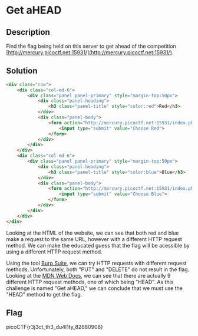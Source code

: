 # Get aHEAD

## Description

Find the flag being held on this server to get ahead of the competition [http://mercury.picoctf.net:15931/](http://mercury.picoctf.net:15931/).

## Solution

```html
<div class="row">
    <div class="col-md-6">
        <div class="panel panel-primary" style="margin-top:50px">
            <div class="panel-heading">
                <h3 class="panel-title" style="color:red">Red</h3>
            </div>
            <div class="panel-body">
                <form action="http://mercury.picoctf.net:15931/index.php" method="GET">
                    <input type="submit" value="Choose Red">
                </form>
            </div>
        </div>
    </div>
    <div class="col-md-6">
        <div class="panel panel-primary" style="margin-top:50px">
            <div class="panel-heading">
                <h3 class="panel-title" style="color:blue">Blue</h3>
            </div>
            <div class="panel-body">
                <form action="http://mercury.picoctf.net:15931/index.php" method="POST">
                    <input type="submit" value="Choose Blue">
                </form>
            </div>
        </div>
    </div>
</div>
```

Looking at the HTML of the website, we can see that both red and blue make a request to the same URL, however with a different HTTP request method. We can make the educated guess that the flag will be acessible by using a different HTTP request method.

Using the tool [Burp Suite](https://portswigger.net/burp), we can try HTTP requests with different request methods. Unfortunately, both "PUT" and "DELETE" do not result in the flag. Looking at the [MDN Web Docs](https://developer.mozilla.org/en-US/docs/Web/HTTP/Methods), we can see that there are actually 9 different HTTP request methods, one of which being "HEAD". As this challenge is named "Get aHEAD," we can conclude that we must use the "HEAD" method to get the flag.

## Flag

picoCTF{r3j3ct_th3_du4l1ty_82880908}
